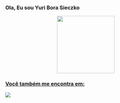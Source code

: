 ### Ola, Eu sou Yuri Bora Sieczko

<div align="center">
  <a href="https://github.com/YuriSieczko">
  <img height="180em" src="https://github-readme-stats.vercel.app/api/top-langs/?username=yurisieczko&layout=compact&langs_count=7&theme=midnight-purple"/>
</div>

### Você também me encontra em:
<a href="https://www.linkedin.com/in/yuri-bora-sieczko-280aa2199/">
  <img src="https://img.shields.io/badge/linkedin-%230077B5.svg?style=for-the-badge&logo=linkedin&logoColor=white">
</a>
